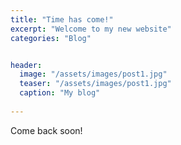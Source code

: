```yaml
---
title: "Time has come!"
excerpt: "Welcome to my new website"
categories: "Blog"


header:
  image: "/assets/images/post1.jpg"
  teaser: "/assets/images/post1.jpg"
  caption: "My blog"
  
---
```


Come back soon!